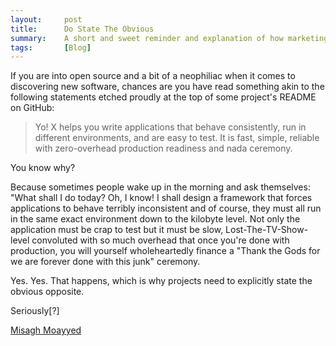 ```yaml
---
layout:     post
title:      Do State The Obvious
summary:    A short and sweet reminder and explanation of how marketing in tech works.
tags:       [Blog]
---
```


If you are into open source and a bit of a neophiliac when it comes to discovering new software, chances are you have read something akin to the following statements etched proudly at the top of some project's README on GitHub:

> Yo! X helps you write applications that behave consistently, run in different environments, and are easy to test. It is fast, simple, reliable with zero-overhead production readiness and nada ceremony.

You know why?

Because sometimes people wake up in the morning and ask themselves: "What shall I do today? Oh, I know! I shall design a framework that forces applications to behave terribly inconsistent and of course, they must all run in the same exact environment down to the kilobyte level. Not only the application must be crap to test but it must be slow, Lost-The-TV-Show-level convoluted with so much overhead that once you're done with production, you will yourself wholeheartedly finance a "Thank the Gods for we are forever done with this junk" ceremony.

Yes. Yes. That happens, which is why projects need to explicitly state the obvious opposite.

Seriously[?]

[Misagh Moayyed](https://twitter.com/misagh84)
